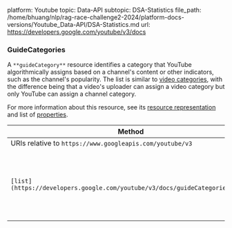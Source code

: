 platform: Youtube
topic: Data-API
subtopic: DSA-Statistics
file_path: /home/bhuang/nlp/rag-race-challenge2-2024/platform-docs-versions/Youtube_Data-API/DSA-Statistics.md
url: https://developers.google.com/youtube/v3/docs

### GuideCategories

A `**guideCategory**` resource identifies a category that YouTube algorithmically assigns based on a channel's content or other indicators, such as the channel's popularity. The list is similar to [video categories](https://developers.google.com/youtube/v3/docs/videoCategories), with the difference being that a video's uploader can assign a video category but only YouTube can assign a channel category.

For more information about this resource, see its [resource representation](https://developers.google.com/youtube/v3/docs/guideCategories#resource) and list of [properties](https://developers.google.com/youtube/v3/docs/guideCategories#properties).

| Method | HTTP request | Description |
| --- | --- | --- |
| URIs relative to `https://www.googleapis.com/youtube/v3` |     |     |
| `[list](https://developers.google.com/youtube/v3/docs/guideCategories/list)` | `GET /guideCategories` | Returns a list of categories that can be associated with YouTube channels. |